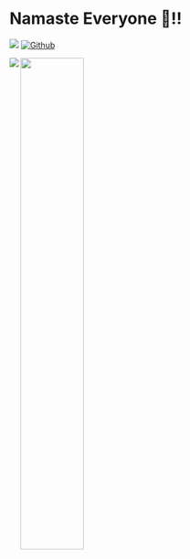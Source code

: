 # Namaste Everyone 🙏!!
![](https://visitor-badge.laobi.icu/badge?page_id=creative201347)
[![Github](https://img.shields.io/github/followers/creative201347?label=Followers&style=social)](https://github.com/creative201347)

<img align="left" src="https://github-readme-stats.vercel.app/api?username=creative201347&show_icons=true&theme=default" />

<img align="left" width="47%" src="https://github-readme-stats.vercel.app/api/top-langs/?username=creative201347&layout=compact&theme=default" />

